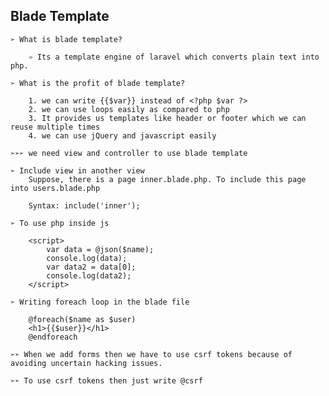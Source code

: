 ## **Blade Template**

    ➢ What is blade template?
        
        ➾ Its a template engine of laravel which converts plain text into php.

    ➢ What is the profit of blade template?

        1. we can write {{$var}} instead of <?php $var ?> 
        2. we can use loops easily as compared to php
        3. It provides us templates like header or footer which we can reuse multiple times
        4. we can use jQuery and javascript easily 

    ➢➢➢ we need view and controller to use blade template

    ➢ Include view in another view
        Suppose, there is a page inner.blade.php. To include this page into users.blade.php

        Syntax: include('inner');

    ➢ To use php inside js

        <script>
            var data = @json($name);
            console.log(data);
            var data2 = data[0];
            console.log(data2);
        </script>

    ➢ Writing foreach loop in the blade file
    
        @foreach($name as $user)
        <h1>{{$user}}</h1>
        @endforeach

    ➢➢ When we add forms then we have to use csrf tokens because of avoiding uncertain hacking issues.

    ➢➢ To use csrf tokens then just write @csrf

